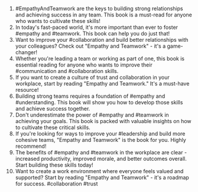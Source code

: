 1. #EmpathyAndTeamwork are the keys to building strong relationships and achieving success in any team. This book is a must-read for anyone who wants to cultivate these skills!
2. In today's fast-paced world, it's more important than ever to foster #empathy and #teamwork. This book can help you do just that!
3. Want to improve your #collaboration and build better relationships with your colleagues? Check out "Empathy and Teamwork" - it's a game-changer!
4. Whether you're leading a team or working as part of one, this book is essential reading for anyone who wants to improve their #communication and #collaboration skills.
5. If you want to create a culture of trust and collaboration in your workplace, start by reading "Empathy and Teamwork." It's a must-have resource!
6. Building strong teams requires a foundation of #empathy and #understanding. This book will show you how to develop those skills and achieve success together.
7. Don't underestimate the power of #empathy and #teamwork in achieving your goals. This book is packed with valuable insights on how to cultivate these critical skills.
8. If you're looking for ways to improve your #leadership and build more cohesive teams, "Empathy and Teamwork" is the book for you. Highly recommend!
9. The benefits of #empathy and #teamwork in the workplace are clear - increased productivity, improved morale, and better outcomes overall. Start building these skills today!
10. Want to create a work environment where everyone feels valued and supported? Start by reading "Empathy and Teamwork" - it's a roadmap for success. #collaboration #trust
